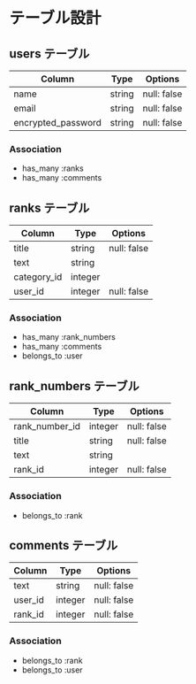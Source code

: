 # テーブル設計

## users テーブル

| Column                | Type   | Options     |
| --------------------- | ------ | ----------- |
| name                  | string | null: false |
| email                 | string | null: false |
| encrypted_password    | string | null: false |

### Association

- has_many :ranks
- has_many :comments

## ranks テーブル

| Column                | Type    | Options     |
| --------------------- | ------- | ----------- |
| title                 | string  | null: false |
| text                  | string  |             |
| category_id           | integer |             |
| user_id               | integer | null: false |

### Association

- has_many :rank_numbers
- has_many :comments
- belongs_to :user

## rank_numbers テーブル

| Column                | Type    | Options     |
| --------------------- | ------- | ----------- |
| rank_number_id        | integer | null: false |
| title                 | string  | null: false |
| text                  | string  |             |
| rank_id               | integer | null: false |

### Association

- belongs_to :rank

## comments テーブル

| Column                | Type    | Options     |
| --------------------- | ------- | ----------- |
| text                  | string  | null: false |
| user_id               | integer | null: false |
| rank_id               | integer | null: false |

### Association

- belongs_to :rank
- belongs_to :user